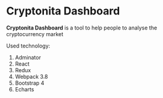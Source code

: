# Cryptonita Dashboard
**Cryptonita Dashboard** is a tool to help people to analyse the cryptocurrency market

Used technology: 
1. Adminator
2. React
3. Redux
4. Webpack 3.8
5. Bootstrap 4
6. Echarts
